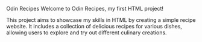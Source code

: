 Odin Recipes
Welcome to Odin Recipes, my first HTML project!

This project aims to showcase my skills in HTML by creating a simple recipe website. It includes a collection of delicious recipes for various dishes, allowing users to explore and try out different culinary creations.
